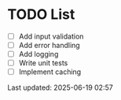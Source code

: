 # TODO List

- [ ] Add input validation
- [ ] Add error handling
- [ ] Add logging
- [ ] Write unit tests
- [ ] Implement caching

Last updated: 2025-06-19 02:57
